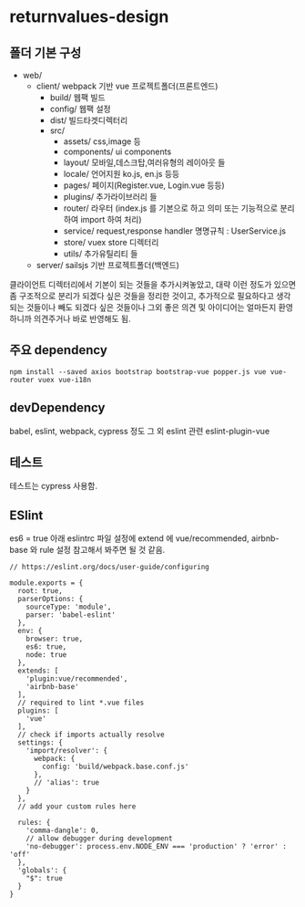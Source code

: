 # returnvalues-design

## 폴더 기본 구성
- web/
  - client/ webpack 기반 vue 프로젝트폴더(프론트엔드)
    - build/ 웹팩 빌드
    - config/ 웹팩 설정
    - dist/ 빌드타겟디렉터리
    - src/
      - assets/ css,image 등
      - components/ ui components
      - layout/ 모바일,데스크탑,여러유형의 레이아웃 들
      - locale/ 언어지원 ko.js, en.js 등등
      - pages/  페이지(Register.vue, Login.vue 등등)
      - plugins/ 추가라이브러리 들
      - router/ 라우터 (index.js 를 기본으로 하고 의미 또는 기능적으로 분리하여 import 하여 처리)
      - service/ request,response handler 명명규칙 :  UserService.js
      - store/ vuex store 디렉터리
      - utils/ 추가유틸리티 들
  - server/ sailsjs 기반 프로젝트폴더(백엔드)
  

클라이언트 디렉터리에서 기본이 되는 것들을 추가시켜놓았고, 대략 이런 정도가 있으면 좀 구조적으로 분리가 되겠다 싶은 것들을 정리한 것이고, 추가적으로 필요하다고 생각되는 것들이나 빼도 되겠다 싶은 것들이나 그외 좋은 의견 및 아이디어는 얼마든지 환영하니까 의견주거나 바로 반영해도 됨.

## 주요 dependency

```
npm install --saved axios bootstrap bootstrap-vue popper.js vue vue-router vuex vue-i18n
```
## devDependency
babel, eslint, webpack, cypress 정도 그 외 eslint 관련 eslint-plugin-vue

## 테스트
테스트는 cypress 사용함.


## ESlint 
es6 = true
아래 eslintrc 파일 설정에 extend 에 vue/recommended, airbnb-base 와 rule 설정 참고해서 봐주면 될 것 같음.

```
// https://eslint.org/docs/user-guide/configuring

module.exports = {
  root: true,
  parserOptions: {
    sourceType: 'module',
    parser: 'babel-eslint'
  },
  env: {
    browser: true,
    es6: true,
    node: true
  },
  extends: [
    'plugin:vue/recommended',
    'airbnb-base'
  ],
  // required to lint *.vue files
  plugins: [
    'vue'
  ],
  // check if imports actually resolve
  settings: {
    'import/resolver': {
      webpack: {
        config: 'build/webpack.base.conf.js'
      },
      // 'alias': true
    }
  },
  // add your custom rules here

  rules: {
    'comma-dangle': 0,
    // allow debugger during development
    'no-debugger': process.env.NODE_ENV === 'production' ? 'error' : 'off'
  },
  'globals': {
    "$": true
  }
}

```




